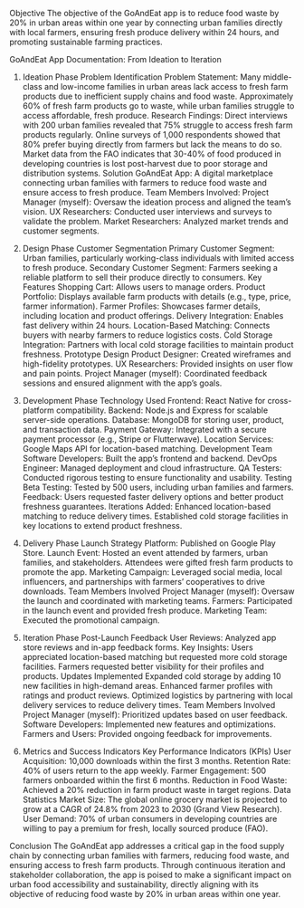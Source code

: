 Objective
The objective of the GoAndEat app is to reduce food waste by 20% in urban areas within one year by connecting urban families directly with local farmers, ensuring fresh produce delivery within 24 hours, and promoting sustainable farming practices.

GoAndEat App Documentation: From Ideation to Iteration
1. Ideation Phase
Problem Identification
Problem Statement: Many middle-class and low-income families in urban areas lack access to fresh farm products due to inefficient supply chains and food waste. Approximately 60% of fresh farm products go to waste, while urban families struggle to access affordable, fresh produce.
Research Findings:
Direct interviews with 200 urban families revealed that 75% struggle to access fresh farm products regularly.
Online surveys of 1,000 respondents showed that 80% prefer buying directly from farmers but lack the means to do so.
Market data from the FAO indicates that 30-40% of food produced in developing countries is lost post-harvest due to poor storage and distribution systems.
Solution
GoAndEat App: A digital marketplace connecting urban families with farmers to reduce food waste and ensure access to fresh produce.
Team Members Involved:
Project Manager (myself): Oversaw the ideation process and aligned the team’s vision.
UX Researchers: Conducted user interviews and surveys to validate the problem.
Market Researchers: Analyzed market trends and customer segments.

2. Design Phase
Customer Segmentation
Primary Customer Segment: Urban families, particularly working-class individuals with limited access to fresh produce.
Secondary Customer Segment: Farmers seeking a reliable platform to sell their produce directly to consumers.
Key Features
Shopping Cart: Allows users to manage orders.
Product Portfolio: Displays available farm products with details (e.g., type, price, farmer information).
Farmer Profiles: Showcases farmer details, including location and product offerings.
Delivery Integration: Enables fast delivery within 24 hours.
Location-Based Matching: Connects buyers with nearby farmers to reduce logistics costs.
Cold Storage Integration: Partners with local cold storage facilities to maintain product freshness.
Prototype Design
Product Designer: Created wireframes and high-fidelity prototypes.
UX Researchers: Provided insights on user flow and pain points.
Project Manager (myself): Coordinated feedback sessions and ensured alignment with the app’s goals.

3. Development Phase
Technology Used
Frontend: React Native for cross-platform compatibility.
Backend: Node.js and Express for scalable server-side operations.
Database: MongoDB for storing user, product, and transaction data.
Payment Gateway: Integrated with a secure payment processor (e.g., Stripe or Flutterwave).
Location Services: Google Maps API for location-based matching.
Development Team
Software Developers: Built the app’s frontend and backend.
DevOps Engineer: Managed deployment and cloud infrastructure.
QA Testers: Conducted rigorous testing to ensure functionality and usability.
Testing
Beta Testing: Tested by 500 users, including urban families and farmers.
Feedback: Users requested faster delivery options and better product freshness guarantees.
Iterations Added:
Enhanced location-based matching to reduce delivery times.
Established cold storage facilities in key locations to extend product freshness.

4. Delivery Phase
Launch Strategy
Platform: Published on Google Play Store.
Launch Event: Hosted an event attended by farmers, urban families, and stakeholders. Attendees were gifted fresh farm products to promote the app.
Marketing Campaign: Leveraged social media, local influencers, and partnerships with farmers’ cooperatives to drive downloads.
Team Members Involved
Project Manager (myself): Oversaw the launch and coordinated with marketing teams.
Farmers: Participated in the launch event and provided fresh produce.
Marketing Team: Executed the promotional campaign.

5. Iteration Phase
Post-Launch Feedback
User Reviews: Analyzed app store reviews and in-app feedback forms.
Key Insights:
Users appreciated location-based matching but requested more cold storage facilities.
Farmers requested better visibility for their profiles and products.
Updates Implemented
Expanded cold storage by adding 10 new facilities in high-demand areas.
Enhanced farmer profiles with ratings and product reviews.
Optimized logistics by partnering with local delivery services to reduce delivery times.
Team Members Involved
Project Manager (myself): Prioritized updates based on user feedback.
Software Developers: Implemented new features and optimizations.
Farmers and Users: Provided ongoing feedback for improvements.

6. Metrics and Success Indicators
Key Performance Indicators (KPIs)
User Acquisition: 10,000 downloads within the first 3 months.
Retention Rate: 40% of users return to the app weekly.
Farmer Engagement: 500 farmers onboarded within the first 6 months.
Reduction in Food Waste: Achieved a 20% reduction in farm product waste in target regions.
Data Statistics
Market Size: The global online grocery market is projected to grow at a CAGR of 24.8% from 2023 to 2030 (Grand View Research).
User Demand: 70% of urban consumers in developing countries are willing to pay a premium for fresh, locally sourced produce (FAO).

Conclusion
The GoAndEat app addresses a critical gap in the food supply chain by connecting urban families with farmers, reducing food waste, and ensuring access to fresh farm products. Through continuous iteration and stakeholder collaboration, the app is poised to make a significant impact on urban food accessibility and sustainability, directly aligning with its objective of reducing food waste by 20% in urban areas within one year.

 

